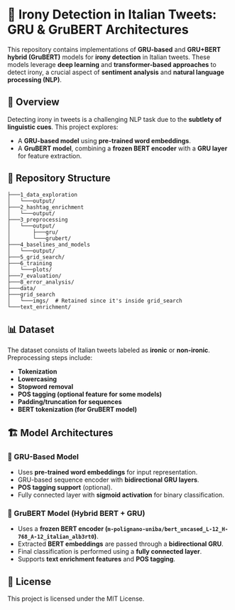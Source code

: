 # 🧠 Irony Detection in Italian Tweets: GRU & GruBERT Architectures

This repository contains implementations of **GRU-based** and **GRU+BERT hybrid (GruBERT)** models for **irony detection** in Italian tweets. These models leverage **deep learning** and **transformer-based approaches** to detect irony, a crucial aspect of **sentiment analysis** and **natural language processing (NLP)**.

## 🚀 Overview

Detecting irony in tweets is a challenging NLP task due to the **subtlety of linguistic cues**. This project explores:

- A **GRU-based model** using **pre-trained word embeddings**.
- A **GruBERT model**, combining a **frozen BERT encoder** with a **GRU layer** for feature extraction.

## 📂 Repository Structure

```
├───1_data_exploration
│   └───output/
├───2_hashtag_enrichment
│   └───output/
├───3_preprocessing
│   └───output/
│       ├───gru/
│       └───grubert/
├───4_baselines_and_models
│   └───output/
├───5_grid_search/
├───6_training
│   └───plots/
├───7_evaluation/
├───8_error_analysis/
├───data/
├───grid_search
│   └───imgs/  # Retained since it's inside grid_search
└───text_enrichment/

```

## 📊 Dataset

The dataset consists of Italian tweets labeled as **ironic** or **non-ironic**. Preprocessing steps include:

- **Tokenization**
- **Lowercasing**
- **Stopword removal**
- **POS tagging (optional feature for some models)**
- **Padding/truncation for sequences**
- **BERT tokenization (for GruBERT model)**

## 🏗️ Model Architectures

### 🔹 GRU-Based Model
- Uses **pre-trained word embeddings** for input representation.
- GRU-based sequence encoder with **bidirectional GRU layers**.
- **POS tagging support** (optional).
- Fully connected layer with **sigmoid activation** for binary classification.

### 🔹 GruBERT Model (Hybrid BERT + GRU)
- Uses a **frozen BERT encoder (`m-polignano-uniba/bert_uncased_L-12_H-768_A-12_italian_alb3rt0`)**.
- Extracted **BERT embeddings** are passed through a **bidirectional GRU**.
- Final classification is performed using a **fully connected layer**.
- Supports **text enrichment features** and **POS tagging**.

## 📜 License

This project is licensed under the MIT License.
